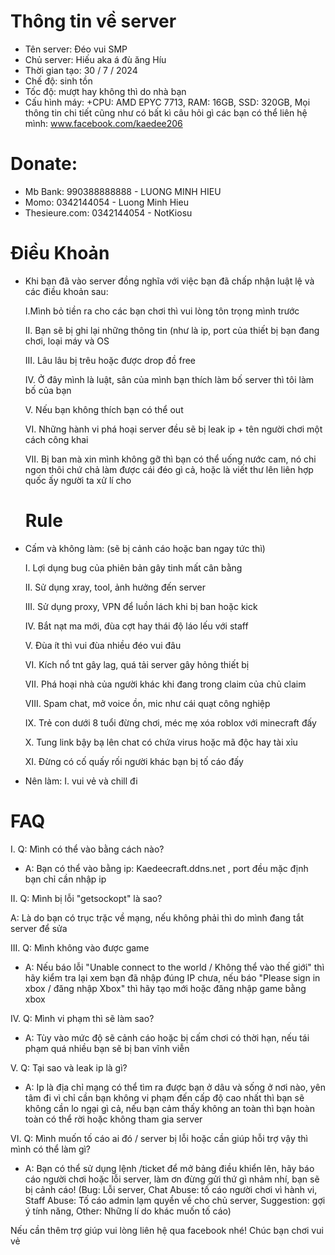 # Thông tin về server
  - Tên server: Đéo vui SMP
  - Chủ server: Hiếu aka á đù ăng Híu
  - Thời gian tạo: 30 / 7 / 2024
  - Chế độ: sinh tồn
  - Tốc độ: mượt hay không thì do nhà bạn
  - Cấu hình máy: +CPU: AMD EPYC 7713,
                  RAM: 16GB,
                  SSD: 320GB,
Mọi thông tin chi tiết cũng như có bất kì câu hỏi gì các bạn có thể liên hệ mình: www.facebook.com/kaedee206



# Donate:
- Mb Bank: 990388888888 - LUONG MINH HIEU
- Momo: 0342144054 - Luong Minh Hieu
- Thesieure.com: 0342144054 - NotKiosu



# Điều Khoản
- Khi bạn đã vào server đồng nghĩa với việc bạn đã chấp nhận luật lệ và các điều khoản sau:

  I.Mình bỏ tiền ra cho các bạn chơi thì vui lòng tôn trọng mình trước
  
  II. Bạn sẽ bị ghi lại những thông tin (như là ip, port của thiết bị bạn đang chơi, loại máy và OS

  III. Lâu lâu bị trêu hoặc được drop đồ free

  IV. Ở đây mình là luật, sân của mình bạn thích làm bố server thì tôi làm bố của bạn

  V. Nếu bạn không thích bạn có thể out

  VI. Những hành vi phá hoại server đều sẽ bị leak ip + tên người chơi một cách công khai

  VII. Bị ban mà xin mình không gỡ thì bạn có thể uống nước cam, nó chi ngon thôi chứ chả làm được cái đéo gì cả, hoặc là viết thư lên liên hợp quốc ấy người ta xử lí cho
 
  # Rule
 - Cấm và không làm: (sẽ bị cảnh cáo hoặc ban ngay tức thì)

   I. Lợi dụng bug của phiên bản gây tinh mất cân bằng

   II. Sử dụng xray, tool, ảnh hưởng đến server

   III. Sử dụng proxy, VPN để luồn lách khi bị ban hoặc kick

   IV. Bắt nạt ma mới, đùa cợt hay thái độ láo lếu với staff

   V. Đùa ít thì vui đùa nhiều đéo vui đâu

   VI. Kích nổ tnt gây lag, quá tải server gây hỏng thiết bị

   VII. Phá hoại nhà của người khác khi đang trong claim của chủ claim

   VIII. Spam chat, mở voice ồn, mic như cái quạt công nghiệp

   IX. Trẻ con dưới 8 tuổi đừng chơi, méc mẹ xóa roblox với minecraft đấy

   X. Tung link bậy bạ lên chat có chứa virus hoặc mã độc hay tài xỉu

   XI. Đừng có cố quấy rối người khác bạn bị tố cáo đấy
  
- Nên làm:
  I. vui vẻ và chill đi
 



# FAQ
I. Q: Mình có thể vào bằng cách nào? 

  - A: Bạn có thể vào bằng ip: Kaedeecraft.ddns.net , port đều mặc định bạn chỉ cần nhập ip

II. Q: Mình bị lỗi "getsockopt" là sao?

   A: Là do bạn có trục trặc về mạng, nếu không phải thì do mình đang tắt server để sửa

III. Q: Mình không vào được game

- A: Nếu báo lỗi "Unable connect to the world / Không thể vào thế giới" thì hãy kiểm tra lại xem bạn đã nhập đúng IP chưa, nếu báo "Please sign in xbox / đăng nhập Xbox" thì hãy tạo mới hoặc đăng nhập game bằng xbox

IV. Q: Mình vi phạm thì sẽ làm sao?

  - A: Tùy vào mức độ sẽ cảnh cáo hoặc bị cấm chơi có thời hạn, nếu tái phạm quá nhiều bạn sẽ bị ban vĩnh viễn

V. Q: Tại sao và leak ip là gì?

  - A: Ip là địa chỉ mạng có thể tìm ra được bạn ở dâu và sống ở nơi nào, yên tâm đi vì chỉ cần bạn không vi phạm đến cấp độ cao nhất thì bạn sẽ không cần lo ngại gì cả, nếu bạn cảm thấy không an toàn thì bạn hoàn toàn có thể rời hoặc không tham gia server

VI. Q: Mình muốn tố cáo ai đó / server bị lỗi hoặc cần giúp hỗi trợ vậy thì mình có thể làm gì?

  -  A: Bạn có thể sử dụng lệnh /ticket để mở bảng điều khiển lên, hãy báo cáo người chơi hoặc lỗi server, làm ơn đừng gửi thứ gì nhảm nhí, bạn sẽ bị cảnh cáo! (Bug: Lỗi server, Chat Abuse: tố cáo người chơi vì hành vi, Staff Abuse: Tố cáo admin lạm quyền về cho chủ server, Suggestion: gợi ý tính năng, Other: Những lí do khác muốn tố cáo)


   Nếu cần thêm trợ giúp vui lòng liên hệ qua facebook nhé! Chúc bạn chơi vui vẻ
